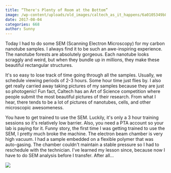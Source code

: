 ```yaml
---
title: “There's Plenty of Room at the Bottom” 
image: /wp-content/uploads/old_images/caltech_as_it_happens/6a0105349b8251970b01bb09aeb9e0970d.jpg
date: 2017-08-04
categories: 668
author: Sunny
---
```



Today I had to do some SEM (Scanning Electron Microscopy) for my carbon nanotube samples. I always find it to be such an awe-inspiring experience. The nanotube forests are absolutely gorgeous. Each nanotube looks scraggly and weird, but when they bundle up in millions, they make these beautiful rectangular structures.

It's so easy to lose track of time going through all the samples. Usually, we schedule viewing periods of 2-3 hours. Some hour time just flies by. I also get really carried away taking pictures of my samples because they are just so photogenic! Fun fact, Caltech has an Art of Science competition where people submit the most beautiful pictures of their research. From what I hear, there tends to be a lot of pictures of nanotubes, cells, and other microscopic awesomeness.

You have to get trained to use the SEM. Luckily, it's only a 3 hour training sessions so it's relatively low barrier. Also, you need a PTA account so your lab is paying for it. Funny story, the first time I was getting trained to use the SEM, I pretty much broke the machine. The electron beam chamber is very high vacuum. I had a sample embedded on a flexible polymer that was auto-gasing. The chamber couldn't maintain a stable pressure so I had to reschedule with the technician. I've learned my lesson since, because now I have to do SEM analysis before I transfer. After all...


![](/old_images/caltech_as_it_happens/6a0105349b8251970b01b8d295d616970c.png)
